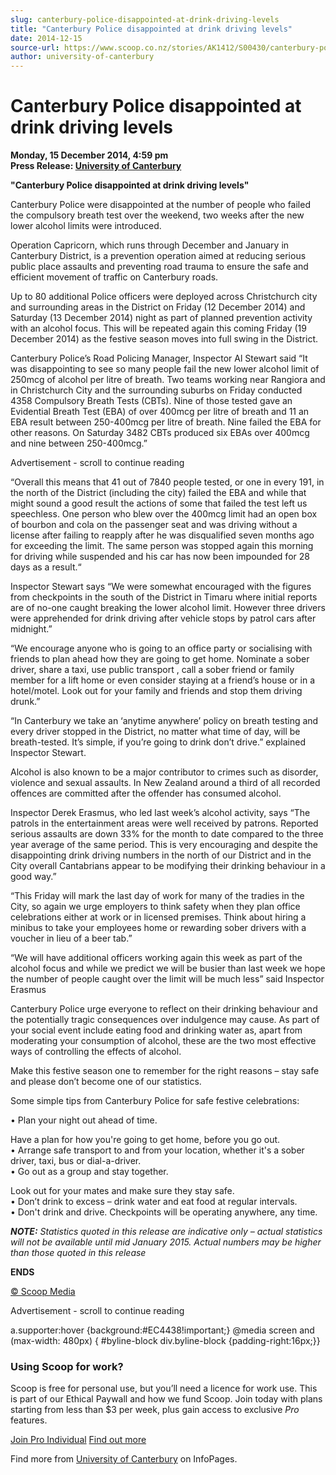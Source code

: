 ```yaml
---
slug: canterbury-police-disappointed-at-drink-driving-levels
title: "Canterbury Police disappointed at drink driving levels"
date: 2014-12-15
source-url: https://www.scoop.co.nz/stories/AK1412/S00430/canterbury-police-disappointed-at-drink-driving-levels.htm
author: university-of-canterbury
---
```

Canterbury Police disappointed at drink driving levels
======================================================

**Monday, 15 December 2014, 4:59 pm**  
**Press Release: [University of Canterbury](https://info.scoop.co.nz/University_of_Canterbury)**

**"Canterbury Police disappointed at drink driving levels"**

Canterbury Police were disappointed at the number of people who failed the compulsory breath test over the weekend, two weeks after the new lower alcohol limits were introduced.

Operation Capricorn, which runs through December and January in Canterbury District, is a prevention operation aimed at reducing serious public place assaults and preventing road trauma to ensure the safe and efficient movement of traffic on Canterbury roads.

Up to 80 additional Police officers were deployed across Christchurch city and surrounding areas in the District on Friday (12 December 2014) and Saturday (13 December 2014) night as part of planned prevention activity with an alcohol focus. This will be repeated again this coming Friday (19 December 2014) as the festive season moves into full swing in the District.

Canterbury Police’s Road Policing Manager, Inspector Al Stewart said “It was disappointing to see so many people fail the new lower alcohol limit of 250mcg of alcohol per litre of breath. Two teams working near Rangiora and in Christchurch City and the surrounding suburbs on Friday conducted 4358 Compulsory Breath Tests (CBTs). Nine of those tested gave an Evidential Breath Test (EBA) of over 400mcg per litre of breath and 11 an EBA result between 250-400mcg per litre of breath. Nine failed the EBA for other reasons. On Saturday 3482 CBTs produced six EBAs over 400mcg and nine between 250-400mcg.”

Advertisement - scroll to continue reading





“Overall this means that 41 out of 7840 people tested, or one in every 191, in the north of the District (including the city) failed the EBA and while that might sound a good result the actions of some that failed the test left us speechless. One person who blew over the 400mcg limit had an open box of bourbon and cola on the passenger seat and was driving without a license after failing to reapply after he was disqualified seven months ago for exceeding the limit. The same person was stopped again this morning for driving while suspended and his car has now been impounded for 28 days as a result.“

Inspector Stewart says “We were somewhat encouraged with the figures from checkpoints in the south of the District in Timaru where initial reports are of no-one caught breaking the lower alcohol limit. However three drivers were apprehended for drink driving after vehicle stops by patrol cars after midnight.”

“We encourage anyone who is going to an office party or socialising with friends to plan ahead how they are going to get home. Nominate a sober driver, share a taxi, use public transport , call a sober friend or family member for a lift home or even consider staying at a friend’s house or in a hotel/motel. Look out for your family and friends and stop them driving drunk.”

“In Canterbury we take an ‘anytime anywhere’ policy on breath testing and every driver stopped in the District, no matter what time of day, will be breath-tested. It’s simple, if you’re going to drink don’t drive.” explained Inspector Stewart.

Alcohol is also known to be a major contributor to crimes such as disorder, violence and sexual assaults. In New Zealand around a third of all recorded offences are committed after the offender has consumed alcohol.

Inspector Derek Erasmus, who led last week’s alcohol activity, says “The patrols in the entertainment areas were well received by patrons. Reported serious assaults are down 33% for the month to date compared to the three year average of the same period. This is very encouraging and despite the disappointing drink driving numbers in the north of our District and in the City overall Cantabrians appear to be modifying their drinking behaviour in a good way.”

“This Friday will mark the last day of work for many of the tradies in the City, so again we urge employers to think safety when they plan office celebrations either at work or in licensed premises. Think about hiring a minibus to take your employees home or rewarding sober drivers with a voucher in lieu of a beer tab.”

“We will have additional officers working again this week as part of the alcohol focus and while we predict we will be busier than last week we hope the number of people caught over the limit will be much less” said Inspector Erasmus

Canterbury Police urge everyone to reflect on their drinking behaviour and the potentially tragic consequences over indulgence may cause. As part of your social event include eating food and drinking water as, apart from moderating your consumption of alcohol, these are the two most effective ways of controlling the effects of alcohol.

Make this festive season one to remember for the right reasons – stay safe and please don’t become one of our statistics.

Some simple tips from Canterbury Police for safe festive celebrations:

• Plan your night out ahead of time.

Have a plan for how you're going to get home, before you go out.  
• Arrange safe transport to and from your location, whether it's a sober driver, taxi, bus or dial-a-driver.  
• Go out as a group and stay together.

Look out for your mates and make sure they stay safe.  
• Don’t drink to excess – drink water and eat food at regular intervals.  
• Don't drink and drive. Checkpoints will be operating anywhere, any time.

**_NOTE:_** _Statistics quoted in this release are indicative only – actual statistics will not be available until mid January 2015. Actual numbers may be higher than those quoted in this release_

**ENDS**

  

[© Scoop Media](http://www.scoop.co.nz/about/terms.html)  

Advertisement - scroll to continue reading



a.supporter:hover {background:#EC4438!important;} @media screen and (max-width: 480px) { #byline-block div.byline-block {padding-right:16px;}}

### Using Scoop for work?

Scoop is free for personal use, but you’ll need a licence for work use. This is part of our Ethical Paywall and how we fund Scoop. Join today with plans starting from less than $3 per week, plus gain access to exclusive _Pro_ features.  
  
[Join Pro Individual](https://pro.scoop.co.nz/Individual/?from=ProIn24) [Find out more](https://pro.scoop.co.nz/using-scoop-for-work/?from=ProIn24)

Find more from [University of Canterbury](https://info.scoop.co.nz/University_of_Canterbury) on InfoPages.